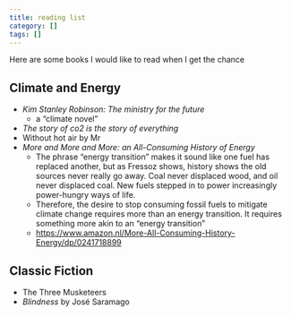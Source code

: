 ```yaml
---
title: reading list
category: []
tags: []
---
```


Here are some books I would like to read when I get the chance


## Climate and Energy
- _Kim Stanley Robinson: The ministry for the future_
  - a “climate novel” 
- _The story of co2 is the story of everything_
- Without hot air by Mr 
- _More and More and More: an All-Consuming History of Energy_
  - The phrase “energy transition” makes it sound like one fuel has replaced another, but as Fressoz shows, history shows the old sources never really go away. Coal never displaced wood, and oil never displaced coal. New fuels stepped in to power increasingly power-hungry ways of life. 
  - Therefore, the desire to stop consuming fossil fuels to mitigate climate change requires  more than an energy transition. It requires something more akin to an “energy transition”
  - https://www.amazon.nl/More-All-Consuming-History-Energy/dp/0241718899

## Classic Fiction

- The Three Musketeers
- _Blindness_ by José Saramago

